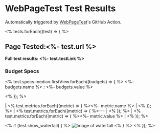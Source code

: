 # WebPageTest Test Results
Automatically triggered by [WebPageTest](https://www.webpagetest.org)'s GitHub Action.

<% tests.forEach((test) => { %>
## Page Tested:<%- test.url %>
**Full test results: <%- test.testLink %>**

### Budget Specs
<% test.specs.median.firstView.forEach((budgets) => { %>
  <%- budgets.name %> : <%- budgets.value %> 
  
<% }); %>

| <% test.metrics.forEach((metric) => { %><%- metric.name %> | <% }); %>
| <% test.metrics.forEach((metric) => { %>--- | <% }); %>
| <% test.metrics.forEach((metric) => { %><%- metric.value %> | <% }); %>

<% if (test.show_waterfall) { %>
![Image of waterfall](<%- test.waterfall %>)
<% } %>
<% }); %>
